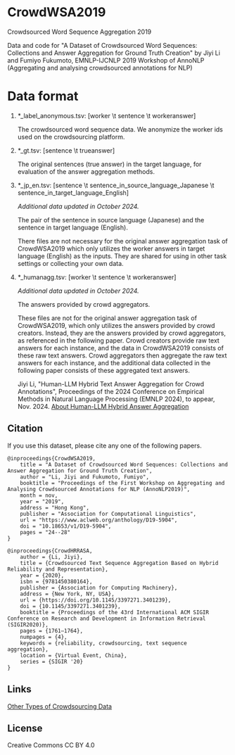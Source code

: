 # CrowdWSA2019
Crowdsourced Word Sequence Aggregation 2019

Data and code for "A Dataset of Crowdsourced Word Sequences: Collections and Answer Aggregation for Ground Truth Creation" by Jiyi Li and Fumiyo Fukumoto, EMNLP-IJCNLP 2019 Workshop of AnnoNLP (Aggregating and analysing crowdsourced annotations for NLP)

# Data format

1. *_label_anonymous.tsv: [worker \t sentence \t workeranswer]

	The crowdsourced word sequence data. We anonymize the worker ids used on the crowdsourcing platform.

2. *_gt.tsv: [sentence \t trueanswer]

	The original sentences (true answer) in the target language, for evaluation of the answer aggregation methods.

3. *_jp_en.tsv: [sentence \t sentence_in_source_language_Japanese \t sentence_in_target_language_English]

	_Additional data updated in October 2024._

	The pair of the sentence in source language (Japanese) and the sentence in target language (English).
 
	There files are not necessary for the original answer aggregation task of CrowdWSA2019 which only utilizes the worker answers in target language (English) as the inputs. They are shared for using in other task settings or collecting your own data. 

4. *_humanagg.tsv: [worker \t sentence \t workeranswer]

	_Additional data updated in October 2024._

	The answers provided by crowd aggregators. 

	These files are not for the original answer aggregation task of CrowdWSA2019, which only utilizes the answers provided by crowd creators. Instead, they are the answers provided by crowd aggregators, as referenced in the following paper. Crowd creators provide raw text answers for each instance, and the data in CrowdWSA2019 consists of these raw text answers. Crowd aggregators then aggregate the raw text answers for each instance, and the additional data collected in the following paper consists of these aggregated text answers.

	Jiyi Li, "Human-LLM Hybrid Text Answer Aggregation for Crowd Annotations", Proceedings of the 2024 Conference on Empirical Methods in Natural Language Processing (EMNLP 2024), to appear, Nov. 2024. [About Human-LLM Hybrid Answer Aggregation](https://github.com/garfieldpigljy/HumanLLMHybridAggregation)


## Citation

If you use this dataset, please cite any one of the following papers.  

	@inproceedings{CrowdWSA2019,
		title = "A Dataset of Crowdsourced Word Sequences: Collections and Answer Aggregation for Ground Truth Creation",
		author = "Li, Jiyi and Fukumoto, Fumiyo",
		booktitle = "Proceedings of the First Workshop on Aggregating and Analysing Crowdsourced Annotations for NLP (AnnoNLP2019)",
		month = nov,
		year = "2019",
		address = "Hong Kong",
		publisher = "Association for Computational Linguistics",
		url = "https://www.aclweb.org/anthology/D19-5904",
		doi = "10.18653/v1/D19-5904",
		pages = "24--28"
	}
	
	@inproceedings{CrowdHRRASA,
		author = {Li, Jiyi},
		title = {Crowdsourced Text Sequence Aggregation Based on Hybrid Reliability and Representation},
		year = {2020},
		isbn = {9781450380164},
		publisher = {Association for Computing Machinery},
		address = {New York, NY, USA},
		url = {https://doi.org/10.1145/3397271.3401239},
		doi = {10.1145/3397271.3401239},
		booktitle = {Proceedings of the 43rd International ACM SIGIR Conference on Research and Development in Information Retrieval (SIGIR2020)},
		pages = {1761–1764},
		numpages = {4},
		keywords = {reliability, crowdsourcing, text sequence aggregation},
		location = {Virtual Event, China},
		series = {SIGIR '20}
	}

## Links

[Other Types of Crowdsourcing Data](https://github.com/garfieldpigljy/ljycrowd)

## License
Creative Commons CC BY 4.0
